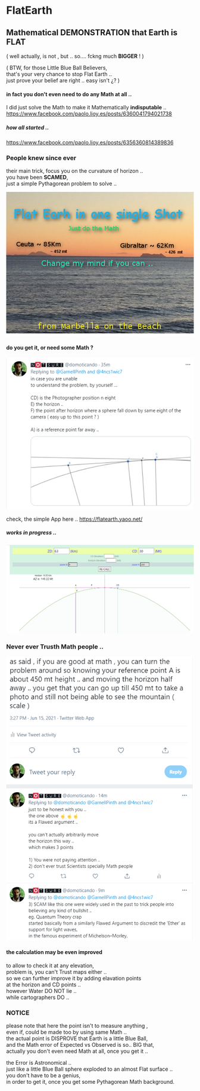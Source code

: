# FlatEarth
## Mathematical DEMONSTRATION that Earth is FLAT 
( well actually, is not , but .. so.... fckng much **BIGGER** ! )  

( BTW, for those Little Blue Ball Believers,  
  that's your very chance to stop Flat Earth ..  
  just prove your belief are right ..  easy isn't ¿? )


#### in fact you don't even need to do any Math at all ..
I did just solve the Math to make it Mathematically **indisputable** ..  
https://www.facebook.com/paolo.lioy.es/posts/6360041794021738

##### how all started ..  
https://www.facebook.com/paolo.lioy.es/posts/6356360814389836

### People knew since ever
their main trick, focus you on the curvature of horizon ..  
you have been **SCAMED**,  
just a simple Pythagorean problem to solve ..  

![](flat-earth-in-one-sinle-shot.png)

#### do you get it, or need some Math ?
![](theProblem.png)

check, the simple App here .. 
 https://flatearth.yaoo.net/

##### works in progress ..
![](preview3.png)



### Never ever Trusth Math people ..
![](flawedArg.png)

#### the calculation may be even improved 
to allow to check it at any elevation,  
problem is, you can't Trust maps either ..  
so we can further improve it by adding elavation points  
at the horizon and CD points ..  
however Water DO NOT lie ..  
while cartographers DO ..  

### NOTICE
please note that here the point isn't to measure anything ,  
even if, could be made too by using same Math ..  
the actual point is DISPROVE that Earth is a little Blue Ball,  
and the Math error of Expected vs Observed is so.. BIG that,   
actually you don't even need Math at all, once you get it ..   

the Error is Astronomical ..  
just like a little Blue Ball sphere exploded to an almost Flat surface ..  
you don't have to be a genius,  
in order to get it, once you get some Pythagorean Math background.  


